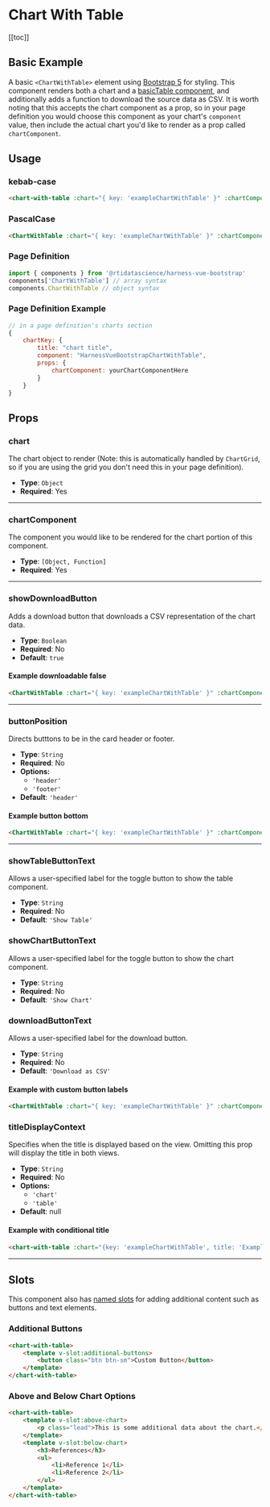 # Chart With Table
[[toc]]
## Basic Example
A basic `<ChartWithTable>` element using [Bootstrap 5](https://getbootstrap.com/docs/5.3/content/tables/) for styling. This component renders both a chart and a [basicTable component](/components/charts-and-tables/basicTable), and additionally adds a function to download the source data as CSV. It is worth noting that this accepts the chart component as a prop, so in your page definition you would choose this component as your chart's `component` value, then include the actual chart you'd like to render as a prop called `chartComponent`.

<ChartGrid :only="['exampleChartWithTable']" />

## Usage
### kebab-case
``` html
<chart-with-table :chart="{ key: 'exampleChartWithTable' }" :chartComponent="barChart"/>
```
### PascalCase
```html
<ChartWithTable :chart="{ key: 'exampleChartWithTable' }" :chartComponent="barChart" />
```
### Page Definition
```js
import { components } from '@rtidatascience/harness-vue-bootstrap'
components['ChartWithTable'] // array syntax
components.ChartWithTable // object syntax
```
### Page Definition Example
```js
// in a page definition's charts section
{
    chartKey: {
        title: "chart title",
        component: "HarnessVueBootstrapChartWithTable",
        props: {
            chartComponent: yourChartComponentHere
        }
    }
}
```
## Props

### chart
The chart object to render (Note: this is automatically handled by `ChartGrid`, so if you are using the grid you don't need this in your page definition).
* **Type**: `Object`
* **Required**: Yes
***
### chartComponent
The component you would like to be rendered for the chart portion of this component.
* **Type**: `[Object, Function]`
* **Required**: Yes
***
### showDownloadButton
Adds a download button that downloads a CSV representation of the chart data.
* **Type**: `Boolean`
* **Required**: No
* **Default**: `true`

#### Example downloadable false
<chart-with-table :chart="{key: 'exampleChartWithTable', title: 'Example Chart'}" :chartComponent="'barchart'" :refName="'downloadable-false-example'" :showDownloadButton="false" :titleDisplayContext="'chart'"/>

```html
<ChartWithTable :chart="{ key: 'exampleChartWithTable' }" :chartComponent="barChart" :downloadable="false"/>
```
***
### buttonPosition
Directs butttons to be in the card header or footer.
* **Type**: `String`
* **Required**: No
* **Options:**
    * `'header'`
    * `'footer'`
* **Default**: `'header'`

#### Example button bottom
<chart-with-table :chart="{key: 'exampleChartWithTable', title: 'Example Chart'}" :chartComponent="'barchart'" :refName="'button-bottom-example'" :buttonPosition="'footer'" :titleDisplayContext="'table'"/>

```html
<ChartWithTable :chart="{ key: 'exampleChartWithTable' }" :chartComponent="barChart" :buttonPosition="'bottom'"/>
```
***

### showTableButtonText
Allows a user-specified label for the toggle button to show the table component.
* **Type**: `String`
* **Required**: No
* **Default**: `'Show Table'`

### showChartButtonText
Allows a user-specified label for the toggle button to show the chart component.
* **Type**: `String`
* **Required**: No
* **Default**: `'Show Chart'`

### downloadButtonText
Allows a user-specified label for the download button.
* **Type**: `String`
* **Required**: No
* **Default**: `'Download as CSV'`

#### Example with custom button labels
<chart-with-table :chart="{key: 'exampleChartWithTable', title: 'Example Chart'}" :chartComponent="'barchart'" :refName="'downloadable-false-example'" :showChartButtonText="'Show Me The Chart'" :showTableButtonText="'Show Me The Table'" :downloadButtonText="'Give Me The CSV'"/>

```html
<ChartWithTable :chart="{ key: 'exampleChartWithTable' }" :chartComponent="barChart" :showChartButtonText="'Show Me The Chart'" :showTableButtonText="'Show Me The Table'" :downloadButtonText="'Give Me The CSV'"/>
```

### titleDisplayContext
Specifies when the title is displayed based on the view. Omitting this prop will display the title in both views.
* **Type**: `String`
* **Required**: No
* **Options:**
    * `'chart'`
    * `'table'`
* **Default**: null

#### Example with conditional title
<chart-with-table :chart="{key: 'exampleChartWithTable', title: 'Example Chart'}" :chartComponent="'barchart'" :titleDisplayContext="'table'"/>

```html
<chart-with-table :chart="{key: 'exampleChartWithTable', title: 'Example Chart'}" :chartComponent="'barchart'" :titleDisplayContext="'table'"/>
```

***
## Slots

This component also has [named slots](https://vuejs.org/guide/components/slots.html#named-slots) for adding additional content such as buttons and text elements.

### Additional Buttons

```html
<chart-with-table>
    <template v-slot:additional-buttons>
        <button class="btn btn-sm">Custom Button</button>
    </template>
</chart-with-table>
```
<chart-with-table :chart="{key: 'exampleChartWithTable', title: 'Example Chart'}" :chartComponent="'barchart'" :refName="'downloadable-false-example'" :showChartButtonText="'Show Me The Chart'" :showTableButtonText="'Show Me The Table'" :downloadButtonText="'Give Me The CSV'">
    <template v-slot:additional-buttons>
        <button class="btn btn-sm">Custom Button</button>
    </template>
</chart-with-table>


### Above and Below Chart Options
```html
<chart-with-table>
    <template v-slot:above-chart>
        <p class="lead">This is some additional data about the chart.</p>
    </template>
    <template v-slot:below-chart>
        <h3>References</h3>
        <ul>
            <li>Reference 1</li>
            <li>Reference 2</li>
        </ul>
    </template>
</chart-with-table>
```
<chart-with-table :chart="{key: 'exampleChartWithTable', title: 'Example Chart'}" :chartComponent="'barchart'" :refName="'downloadable-false-example'" :showChartButtonText="'Show Me The Chart'" :showTableButtonText="'Show Me The Table'" :downloadButtonText="'Give Me The CSV'">
    <template v-slot:above-chart>
        <p class="lead text-center">This is some additional data about the chart.</p>
    </template>
    <template v-slot:below-chart>
        <p class="small d-flex justify-content-end align-items-center">
        Here are some chart notes.
        </p>
    </template>
</chart-with-table>